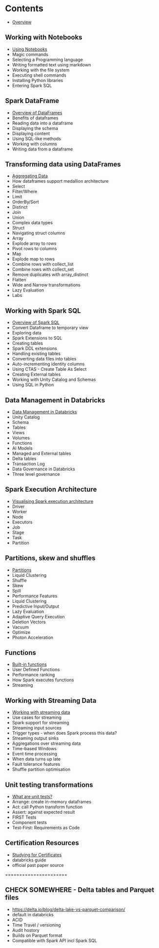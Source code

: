 # Contents
- [Overview](/README.md)

## Working with Notebooks
- [Using Notebooks](/notebooks.md)
- Magic commands
- Selecting a Programming language
- Writing formatted text using markdown
- Working with the file system
- Executing shell commands
- Installing Python libraries
- Entering Spark SQL
  
## Spark DataFrame
- [Overview of DataFrames](/dataframe.md)
- Benefits of dataframes
- Reading data into a dataframe
- Displaying the schema
- Displaying content
- Using SQL-like methods
- Working with columns
- Writing data from a dataframe

## Transforming data using DataFrames
- [Aggregating Data](/transforming-data.md)
- How dataframes support medallion architecture
- Select
- Filter/Where
- Limit
- OrderBy/Sort
- Distinct
- Join
- Union
- Complex data types
- Struct
- Navigating struct columns
- Array
- Explode array to rows
- Pivot rows to columns
- Map
- Explode map to rows
- Combine rows with collect_list
- Combine rows with collect_set
- Remove duplicates with array_distinct
- Flatten
- Wide and Narrow transformations
- Lazy Evaluation
- Labs
  
## Working with Spark SQL
- [Overview of Spark SQL](/spark-sql.md)
- Convert Dataframe to temporary view
- Exploring data
- Spark Extensions to SQL
- Creating tables
- Spark DDL extensions
- Handling existing tables
- Converting data files into tables
- Auto-incrementing identity columns
- Using CTAS - Create Table As Select
- Creating External tables
- Working with Unity Catalog and Schemas
- Using SQL in Python

## Data Management in Databricks
- [Data Management in Databricks](/architecture.md)
- Unity Catalog
- Schema
- Tables
- Views
- Volumes
- Functions
- AI Models
- Managed and External tables
- Delta tables
- Transaction Log
- Data Governance in Databricks
- Three level governance

## Spark Execution Architecture
- [Visualising Spark execution architecture](/executors.md)
- Driver
- Worker
- Node
- Executors
- Job
- Stage
- Task
- Partition

## Partitions, skew and shuffles
- [Partitions](/partitions.md)
- Liquid Clustering
- Shuffle
- Skew
- Spill
- Performance Features
- Liquid Clustering
- Predictive Input/Output
- Lazy Evaluation
- Adaptive Query Execution
- Deletion Vectors
- Vacuum
- Optimize
- Photon Acceleration

## Functions
- [Built-in functions](/functions.md)
- User Defined Functions
- Performance ranking
- How Spark executes functions
- Streaming

## Working with Streaming Data
- [Working with streaming data](/streaming.md)
- Use cases for streaming
- Spark support for streaming
- Streaming input sources
- Trigger types - when does Spark process this data?
- Streaming output sinks
- Aggregations over streaming data
- Time-based Windows
- Event time processing
- When data turns up late
- Fault tolerance features
- Shuffle partition optimisation
  
## Unit testing transformations
- [What are unit tests?](/spark-unit-testing.md)
- Arrange: create in-memory dataframes
- Act: call Python transform function
- Assert: against expected result
- FIRST Tests
- Component tests
- Test-First: Requirements as Code

## Certification Resources
- [Studying for Certificates](/certification.md)
- databricks guide
- official past paper source

======================
## CHECK SOMEWHERE - Delta tables and Parquet files
- https://delta.io/blog/delta-lake-vs-parquet-comparison/
- default in databricks
- ACID
- Time Travel / versioning
- Audit hostory
- Builds on Parquet format
- Compatible with Spark API incl Spark SQL



